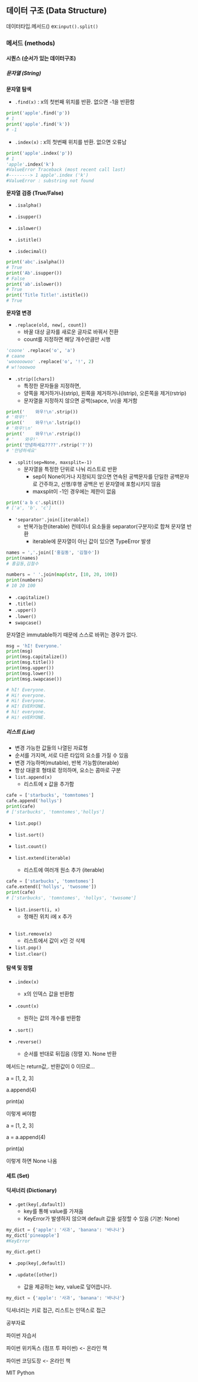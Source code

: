 ## 데이터 구조 (Data Structure)

데이터타입.메서드()   ex:`input().split()`

### 메서드 (methods)

#### 시퀀스 (순서가 있는 데이터구조)

##### 문자열 (String)

**문자열 탐색**

- `.find(x)` : x의 첫번째 위치를 반환. 없으면 -1을 반환함

```python
print('apple'.find('p'))
# 1
print('apple'.find('k'))
# -1
```

- `.index(x)` : x의 첫번째 위치를 반환. 없으면 오류남

```python
print('apple'.index('p'))
# 1
'apple'.index('k')
#ValueError Traceback (most recent call last)
#--------> 1 apple'.index ('k')
#ValueError : substring not found
```

**문자열 검증 (True/False)**

- `.isalpha()`
- `.isupper()`
- `.islower()`
- `.istitle()`

- `.isdecimal()`

```python
print('abc'.isalpha())
# True
print('Ab'.isupper())
# False
print('ab'.islower())
# True
print('Title Title!'.istitle())
# True
```

**문자열 변경**

- `.replace(old, new[, count])`
  - 바꿀 대상 글자를 새로운 글자로 바꿔서 전환
  - count를 지정하면 해당 개수만큼만 시행

```python
'coone' .replace('o', 'a')
# caane
'wooooowoo' .replace('o', '!', 2)
# w!!ooowoo
```

- `.strip([chars])`
  - 특정한 문자들을 지정하면,
  - 양쪽을 제거하거나(strip), 왼쪽을 제거하거나(lstrip), 오른쪽을 제거(rstrip)
  - 문자열을 지정하지 않으면 공백(sapce, \n)을 제거함

```python
print('    와우!\n'.strip())
# '와우!'
print('    와우!\n'.lstrip())
# '와우!\n'
print('    와우!\n'.rstrip())
# '    와우!'
print('안녕하세요????'.rstrip('?'))
# '안녕하세요'
```

- `.split(sep=None, maxsplit=-1)`
  - 문자열을 특정한 단위로 나눠 리스트로 반환
    - sep이 None이거나 지정되지 않으면 연속된 공백문자를 단일한 공백문자로 간주하고, 선행/후행 공백은 빈 문자열에 포함시키지 않음
    - maxsplit이 -1인 경우에는 제한이 없음

```python
print('a b c'.split())
# ['a', 'b', 'c']
```

- `'separator'.join([iterable])`
  - 반복가능한(iterable) 컨테이너 요소들을 separator(구분자)로 합쳐 문자열 반환
    - iterable에 문자열이 아닌 값이 있으면 TypeError 발생

```python
names = ','.join(['홍길동', '김철수'])
print(names)
# 홍길동,김철수

numbers = ' '.join(map(str, [10, 20, 100])
print(numbers)
# 10 20 100
```

- `.capitalize()`
- `.title()`
- `.upper()`
- `.lower()`
- `swapcase()`

문자열은 immutable하기 때문에 스스로 바뀌는 경우가 없다.

```python
msg = 'hI! Everyone.'
print(msg)
print(msg.capitalize())
print(msg.title())
print(msg.upper())
print(msg.lower())
print(msg.swapcase())

# hI! Everyone.
# Hi! everyone.
# Hi! Everyone.
# HI! EVERYONE.
# hi! everyone.
# Hi! eVERYONE.
```

##### 리스트 (List)

- 변경 가능한 값들의 나열된 자료형
- 순서를 가지며, 서로 다른 타입의 요소를 가질 수 있음
- 변경 가능하며(mutable), 반복 가능함(iterable)
- 항상 대괄호 형태로 정의하며, 요소는 콤마로 구분
- `list.append(x)`
  - 리스트에 x 값을 추가함

```python
cafe = ['starbucks', 'tomntomes']
cafe.append('hollys')
print(cafe)
# ['starbucks', 'tomntomes','hollys']
```

- `list.pop()`
- `list.sort()`
- `list.count()`

- `list.extend(iterable)`
  - 리스트에 여러개 원소 추가 (iterable)

```python
cafe = ['starbucks', 'tomntomes']
cafe.extend(['hollys', 'twosome'])
print(cafe)
# ['starbucks', 'tomntomes', 'hollys', 'twosome']
```

- `list.insert(i, x)`
  - 정해진 위치 i에 x 추가

```python
```



- `list.remove(x)`
  - 리스트에서 값이 x인 것 삭제
- `list.pop()`
- `list.clear()`

#### 탐색 및 정렬

- `.index(x)`
  - x의 인덱스 값을 반환함
- `.count(x)`
  - 원하는 값의 개수를 반환함

- `.sort()`
- `.reverse()`
  - 순서를 반대로 뒤집음 (정렬 X). None 반환



메서드는 return값,. 반환값이 0 이므로...

a = [1, 2, 3]

a.append(4)

print(a)

이렇게 써야함

a = [1, 2, 3]

a = a.append(4)

print(a)

이렇게 하면 None 나옴

#### 세트 (Set)

#### 딕셔너리 (Dictionary)

- `.get(key[,dafault])`
  - key를 통해 value를 가져옴
  - KeyError가 발생하지 않으며 default 값을 설정할 수 있음 (기본: None)

```python
my_dict = {'apple': '사과', 'banana': '바나나'}
my_dict['pineapple']
#KeyError

my_dict.get()
```

- `.pop(key[,default])`

- `.update([other])`
  - 값을 제공하는 key, value로 덮어씁니다.

```python
my_dict = {'apple': '사과', 'banana': '바나나'}
```

딕셔너리는 키로 접근, 리스트는 인덱스로 접근



공부자료

파이썬 자습서

파이썬 위키독스 (점프 투 파이썬) <- 온라인 책

파이썬 코딩도장 <- 온라인 책

MIT Python